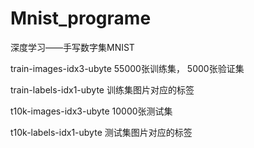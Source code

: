 # Mnist_programe
深度学习——手写数字集MNIST

train-images-idx3-ubyte     55000张训练集， 5000张验证集

train-labels-idx1-ubyte     训练集图片对应的标签

t10k-images-idx3-ubyte      10000张测试集

t10k-labels-idx1-ubyte      测试集图片对应的标签
